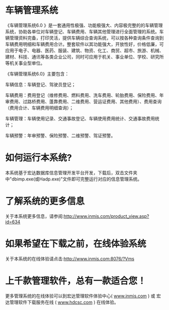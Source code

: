 # 车辆管理系统

《车辆管理系统6.0 》是一套通用性极强、功能极强大、内容极完整的的车辆管理系统，协助各单位对车辆登记、车辆费用、车辆其他管理进行全面管理的系统。车辆管理资料完备，打印灵活，提供车辆综合查询系统，可以按各种查询条件查询到车辆费用明细和车辆费用合计。整套软件以其功能强大，开放性好，价格低廉，可应用于电子、电器、医药、服装、建筑、物资、化工、商贸、超市、旅游、机械、建材、科技、通讯等各类企业公司，同时可应用于机关、事业单位、学校、研究所等机关事业型单位。

《车辆管理系统6.0》主要包含：

车辆信息：车辆登记、驾驶员登记；

车辆费用：费用登记（维修费用、燃料费用、洗车费用、轮胎费用、保险费用、年审费用、过路桥费用、蓬靠费用、二维费用、营运证费用、其他费用）、费用查询（费用合计、车辆费用明细查询）；

车辆管理：车辆使用记录、交通事故登记、车辆使用费用统计、交通事故费用统计；

车辆预警：年审预警、保险预警、二维预警、驾证预警。

# 如何运行本系统?

本系统基于宏达数据库信息管理开发平台开发，下载后，双击文件夹中"dbimp.exe(或Hadp.exe)"文件即可完整运行对应的信息管理系统。

# 了解系统的更多信息

关于本系统更多信息，请参阅:http://www.inmis.com/product_view.asp?id=634

# 如果希望在下载之前，在线体验系统

关于本系统的在线体验请点击:http://www.inmis.com:8076/?Vms

# 上千款管理软件，总有一款适合您！

更多管理系统的在线体验可以到宏达管理软件体验中心( www.inmis.com ) 或 宏达管理软件下载服务在线 ( www.hdcsc.com ) 在线体验。



